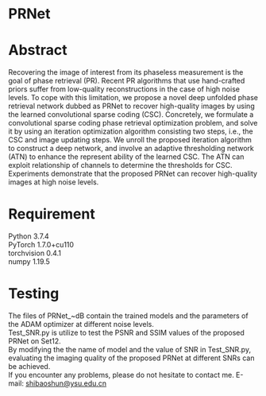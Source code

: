# PRNet
# Abstract
Recovering the image of interest from its phaseless measurement is the goal of phase retrieval (PR). Recent PR algorithms that use hand-crafted priors suffer from low-quality reconstructions in the case of high noise levels. To cope with this limitation, we propose a novel deep unfolded phase retrieval network dubbed as PRNet to recover high-quality images by using the learned convolutional sparse coding (CSC). Concretely, we formulate a convolutional sparse coding phase retrieval optimization problem, and solve it by using an iteration optimization algorithm consisting two steps, i.e., the CSC and image updating steps. We unroll the proposed iteration algorithm to construct a deep network, and involve an adaptive thresholding network (ATN) to enhance the represent ability of the learned CSC. The ATN can exploit relationship of channels to determine the thresholds for CSC. Experiments demonstrate that the proposed PRNet can recover high-quality images at high noise levels.

# Requirement
Python 3.7.4\
PyTorch 1.7.0+cu110\
torchvision 0.4.1\
numpy 1.19.5
# Testing
The files of PRNet_~dB contain the trained models and the parameters of the ADAM optimizer at different noise levels.\
Test_SNR.py is utilize to test the PSNR and SSIM values of the proposed PRNet on Set12.\
By modifying the the name of model and the value of SNR in Test_SNR.py, evaluating the imaging quality of the proposed PRNet at different SNRs can be achieved.\
If you encounter any problems, please do not hesitate to contact me.
E-mail: shibaoshun@ysu.edu.cn
